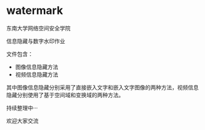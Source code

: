 # watermark
东南大学网络空间安全学院

信息隐藏与数字水印作业

文件包含：

- 图像信息隐藏方法
- 视频信息隐藏方法

其中图像信息隐藏分别采用了直接嵌入文字和嵌入文字图像的两种方法，视频信息隐藏分别使用了基于空间域和变换域的两种方法。

持续整理中···

欢迎大家交流